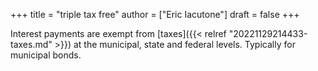 +++
title = "triple tax free"
author = ["Eric Iacutone"]
draft = false
+++

Interest payments are exempt from [taxes]({{< relref "20221129214433-taxes.md" >}}) at the municipal, state and federal levels. Typically for municipal bonds.
